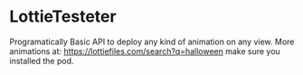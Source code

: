 # LottieTesteter
Programatically Basic API to deploy any kind of animation on any view. More animations at: https://lottiefiles.com/search?q=halloween make sure you installed the pod.
